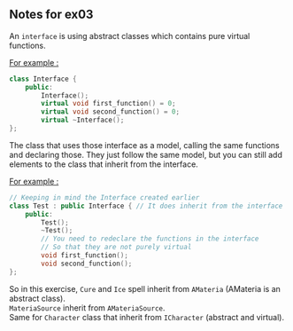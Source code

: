 ## Notes for ex03

An ```interface``` is using abstract classes which contains pure virtual functions.
<br>

<ins>For example :</ins>
```c++
class Interface {
    public:
        Interface();
        virtual void first_function() = 0;
        virtual void second_function() = 0;
        virtual ~Interface();
};
```
The class that uses those interface as a model, calling the same
functions and declaring those.
They just follow the same model,
but you can still add elements to the class that inherit from the interface.

<ins>For example :</ins>
```c++
// Keeping in mind the Interface created earlier
class Test : public Interface { // It does inherit from the interface
    public:
        Test();
        ~Test();
        // You need to redeclare the functions in the interface
        // So that they are not purely virtual
        void first_function();
        void second_function();
};
```

So in this exercise, ```Cure``` and ```Ice``` spell inherit from ```AMateria``` (AMateria is an abstract class).
<br>
```MateriaSource``` inherit from ```AMateriaSource```.
<br>
Same for ```Character``` class that inherit from ```ICharacter``` (abstract and virtual).
